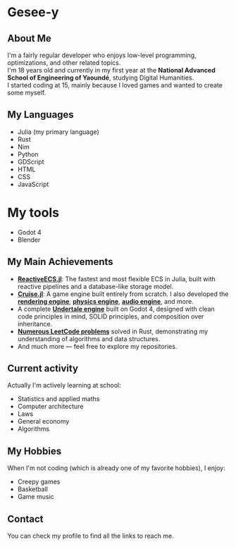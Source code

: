 # Gesee-y

## About Me

I'm a fairly regular developer who enjoys low-level programming, optimizations, and other related topics.  
I'm 18 years old and currently in my first year at the **National Advanced School of Engineering of Yaoundé**, studying Digital Humanities.  
I started coding at 15, mainly because I loved games and wanted to create some myself.

## My Languages 

- Julia (my primary language)
- Rust
- Nim
- Python
- GDScript
- HTML
- CSS
- JavaScript

# My tools

- Godot 4
- Blender

## My Main Achievements

- **[ReactiveECS.jl](https://github.com/Gesee-y/ReactiveECS.jl)**: The fastest and most flexible ECS in Julia, built with reactive pipelines and a database-like storage model.
- **[Cruise.jl](https://github.com/Gesee-y/Cruise.jl)**: A game engine built entirely from scratch. I also developed the **[rendering engine](https://github.com/Gesee-y/Horizons.jl)**, **[physics engine](https://github.com/Gesee-y/Interactions.jl)**, **[audio engine](https://github.com/Gesee-y/WavesFlow.jl)**, and more.
- A complete **[Undertale engine](https://github.com/Gesee-y/xxxxtale)** built on Godot 4, designed with clean code principles in mind, SOLID principles, and composition over inheritance.
- **[Numerous LeetCode problems](https://github.com/Gesee-y/Leetcode-challenge)** solved in Rust, demonstrating my understanding of algorithms and data structures.
- And much more — feel free to explore my repositories.

## Current activity

Actually I'm actively learning at school:

- Statistics and applied maths
- Computer architecture
- Laws
- General economy
- Algorithms

## My Hobbies

When I'm not coding (which is already one of my favorite hobbies), I enjoy:

- Creepy games
- Basketball
- Game music

## Contact

You can check my profile to find all the links to reach me.
